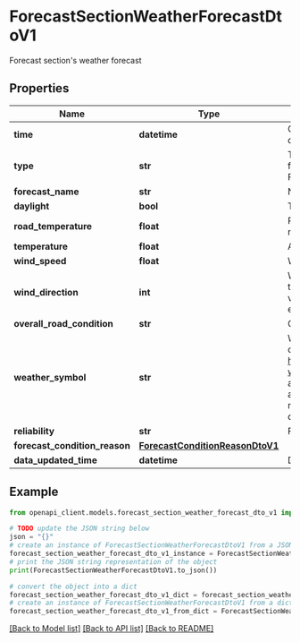 # ForecastSectionWeatherForecastDtoV1

Forecast section's weather forecast

## Properties

Name | Type | Description | Notes
------------ | ------------- | ------------- | -------------
**time** | **datetime** | Observation or forecast time depending on type | [optional] 
**type** | **str** | Tells if object is an observation or a forecast. (OBSERVATION, FORECAST) | [optional] 
**forecast_name** | **str** | Name of the forecast | [optional] 
**daylight** | **bool** | Tells if there is daylight: true/false | [optional] 
**road_temperature** | **float** | Road temperature at given time. If not available value is not set | [optional] 
**temperature** | **float** | Air temperature | [optional] 
**wind_speed** | **float** | Wind speed in m/s | [optional] 
**wind_direction** | **int** | Wind direction in degrees. 0 when there is no wind or the direction is variable. 90 degrees is arrow to the east (count clockwise) | [optional] 
**overall_road_condition** | **str** | Overall road condition | [optional] 
**weather_symbol** | **str** | Weather symbol code. See corresponding symbols at https://www.vaisala.com/en/vaisala-weather-symbols. Symbols are allowed to be used in user&#39;s applications but any further modification and redistribution is denied. | [optional] 
**reliability** | **str** | Forecast reliability | [optional] 
**forecast_condition_reason** | [**ForecastConditionReasonDtoV1**](ForecastConditionReasonDtoV1.md) |  | [optional] 
**data_updated_time** | **datetime** | Data last updated time | 

## Example

```python
from openapi_client.models.forecast_section_weather_forecast_dto_v1 import ForecastSectionWeatherForecastDtoV1

# TODO update the JSON string below
json = "{}"
# create an instance of ForecastSectionWeatherForecastDtoV1 from a JSON string
forecast_section_weather_forecast_dto_v1_instance = ForecastSectionWeatherForecastDtoV1.from_json(json)
# print the JSON string representation of the object
print(ForecastSectionWeatherForecastDtoV1.to_json())

# convert the object into a dict
forecast_section_weather_forecast_dto_v1_dict = forecast_section_weather_forecast_dto_v1_instance.to_dict()
# create an instance of ForecastSectionWeatherForecastDtoV1 from a dict
forecast_section_weather_forecast_dto_v1_from_dict = ForecastSectionWeatherForecastDtoV1.from_dict(forecast_section_weather_forecast_dto_v1_dict)
```
[[Back to Model list]](../README.md#documentation-for-models) [[Back to API list]](../README.md#documentation-for-api-endpoints) [[Back to README]](../README.md)


